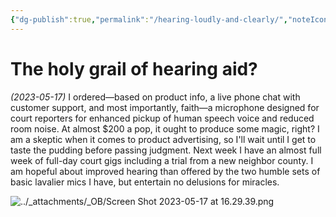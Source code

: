 ```yaml
---
{"dg-publish":true,"permalink":"/hearing-loudly-and-clearly/","noteIcon":"2"}
---
```


# The holy grail of hearing aid?

*(2023-05-17)* I ordered—based on product info, a live phone chat with customer support, and most importantly, faith—a microphone designed for court reporters for enhanced pickup of human speech voice and reduced room noise. At almost $200 a pop, it ought to produce some magic, right? I am a skeptic when it comes to product advertising, so I'll wait until I get to taste the pudding before passing judgment. Next week I have an almost full week of full-day court gigs including a trial from a new neighbor county. I am hopeful about improved hearing than offered by the two humble sets of basic lavalier mics I have, but entertain no delusions for miracles.

![../_attachments/_OB/Screen Shot 2023-05-17 at 16.29.39.png](/img/user/_attachments/_OB/Screen%20Shot%202023-05-17%20at%2016.29.39.png)